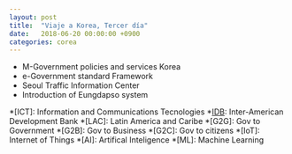 ```yaml
---
layout: post
title:  "Viaje a Korea, Tercer día"
date:   2018-06-20 00:00:00 +0900
categories: corea
---
```


- M-Government policies and services Korea
- e-Government standard Framework
- Seoul Traffic Information Center 
- Introduction of Eungdapso system


[nia]: http://eng.www.nia.or.kr
[idb]: https://www.iadb.org/en
[topis-en]: http://topis.seoul.go.kr/eng/main/main.jsp
[topis]: http://topis.seoul.go.kr/
[ahhLab]: http://global.ahnlab.com/site/main.do
[gfc]: http://www.gfcon.co.kr/pc
[synapsoft]: http://www.synapsoft.co.kr/jsp/main/main.jsp

*[ICT]: Information and Communications Tecnologies
*[IDB]: Inter-American Development Bank
*[LAC]: Latin America and Caribe
*[G2G]: Gov to Government
*[G2B]: Gov to Business
*[G2C]: Gov to citizens
*[IoT]: Internet of Things
*[AI]: Artifical Inteligence
*[ML]: Machine Learning 
